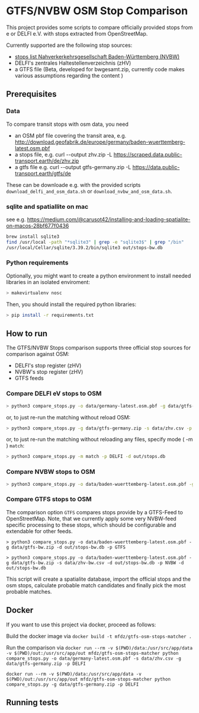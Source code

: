 # GTFS/NVBW OSM Stop Comparison
This project provides some scripts to compare officially provided stops from e or DELFI e.V. with stops extracted from OpenStreetMap.

Currently supported are the following stop sources:
* [stops list Nahverkerkehrsgesellschaft Baden-Württemberg (NVBW)](https://www.mobidata-bw.de/dataset/haltestellen-baden-wuerttemberg)
* DELFI's zentrales Haltestellenverzeichnis (zHV)
* a GTFS file (Beta, developed for bwgesamt.zip, currently code makes various assumptions regarding the content )

## Prerequisites

### Data
To compare transit stops with osm data, you need
* an OSM pbf file covering the transit area, e.g.
  http://download.geofabrik.de/europe/germany/baden-wuerttemberg-latest.osm.pbf
* a stops file, e.g. curl --output zhv.zip -L https://scraped.data.public-transport.earth/de/zhv.zip
* a gtfs file e.g. curl --output gtfs-germany.zip -L https://data.public-transport.earth/gtfs/de


These can be downloade e.g. with the provided scripts `download_delfi_and_osm_data.sh` or `download_nvbw_and_osm_data.sh`.

### sqlite and spatiallite on mac
see e.g. https://medium.com/@carusot42/installing-and-loading-spatialite-on-macos-28bf677f0436

```sh
brew install sqlite3 
find /usr/local -path "*sqlite3" | grep -e "sqlite3$" | grep "/bin"
/usr/local/Cellar/sqlite/3.39.2/bin/sqlite3 out/stops-bw.db
```

### Python requirements 
Optionally, you might want to create a python environment to install needed libraries in an isolated enviroment:

```sh
> makevirtualenv nosc
```

Then, you should install the required python libraries:
```sh
> pip install -r requirements.txt
```


## How to run

The GTFS/NVBW Stops comparison supports three official stop sources for comparison against OSM:
* DELFI's stop register (zHV)
* NVBW's stop register (zHV)
* GTFS feeds

### Compare DELFI eV stops to OSM
```sh
> python3 compare_stops.py -o data/germany-latest.osm.pbf -g data/gtfs-germany.zip -s data/zhv.csv -p DELFI -d out/stops.db
```

or, to just re-run the matching without reload OSM:

```sh
> python3 compare_stops.py -g data/gtfs-germany.zip -s data/zhv.csv -p DELFI -d out/stops.db
```

or, to just re-run the matching without reloading any files, specify mode ( -m ) `match`:

```sh
> python3 compare_stops.py -m match -p DELFI -d out/stops.db
```

### Compare NVBW stops to OSM
```sh
> python3 compare_stops.py -o data/baden-wuerttemberg-latest.osm.pbf -g data/gtfs-bw.zip -s data/zhv-bw.csv -d out/stops-bw.db -p NVBW -l out/matching.nvbw.log
```

### Compare GTFS stops to OSM
The comparison option `GTFS` compares stops provide by a GTFS-Feed to OpenStreetMap.
Note, that we currently apply some very NVBW-feed specific processing to these stops, which should be configurable and extendable for other feeds.

```
> python3 compare_stops.py -o data/baden-wuerttemberg-latest.osm.pbf -g data/gtfs-bw.zip -d out/stops-bw.db -p GTFS 
```

```
> python3 compare_stops.py -o data/baden-wuerttemberg-latest.osm.pbf -g data/gtfs-bw.zip -s data/zhv-bw.csv -d out/stops-bw.db -p NVBW -d out/stops-bw.db
```

This script will create a spatialite database, import the official stops and the osm stops, calculate probable match candidates and finally pick the most probable matches.

## Docker

If you want to use this project via docker, proceed as follows:

Build the docker image via 
`docker build -t mfdz/gtfs-osm-stops-matcher .`

Run the comparison via
`docker run --rm -v $(PWD)/data:/usr/src/app/data -v $(PWD)/out:/usr/src/app/out mfdz/gtfs-osm-stops-matcher python compare_stops.py -o data/germany-latest.osm.pbf -s data/zhv.csv -g data/gtfs-germany.zip -p DELFI`

`docker run --rm -v $(PWD)/data:/usr/src/app/data -v $(PWD)/out:/usr/src/app/out mfdz/gtfs-osm-stops-matcher python compare_stops.py -g data/gtfs-germany.zip -p DELFI`

## Running tests

